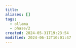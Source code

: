 ```yaml
---
title: 
aliases: []
tags:
  - ollama
  - phase/2
created: 2024-05-31T19:23:54
modified: 2024-06-12T10:01:47
---
```

